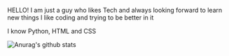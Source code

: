 HELLO!
I am just a guy who likes Tech and always looking forward to learn new things 
I like coding and trying to be better in it 

I know Python, HTML and CSS

![Anurag's github stats](https://github-readme-stats.vercel.app/api?username=DemiGod108&show_icons=true&theme=dracula)
